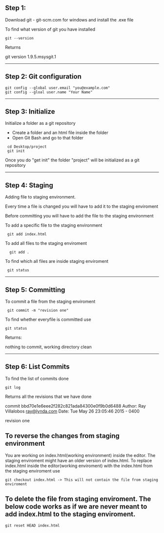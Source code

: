 ## Step 1: 

 Download git - git-scm.com for windows and install the .exe file


To find what version of git you have installed

```
git --version
```

Returns

git version 1.9.5.msysgit.1

---

## Step 2: Git configuration

```
git config --global user.email "you@example.com"
git config --gloal user.name "Your Name"
```

---

## Step 3: Initialize

Initialize a folder as a git repository

* Create a folder and an html file inside the folder
* Open Git Bash and go to that folder
   
 ```
  cd Desktop/project
  git init
 ```

Once you do "get init" the folder "project" will be initialized as a git repository

---

## Step 4: Staging

Adding file to staging environment. 

Every time a file is changed you will have to add it to the staging enviroment

Before committing you will have to add the file to the staging environment

   To add a specific file to the staging environment

```
 git add index.html

```

  To add all files to the staging enviroment

```
  git add .
``` 
  To find which all files are inside staging enviroment

```
 git status
```
---

## Step 5: Committing 

  To commit a file from the staging enviroment

```
 git commit -m "revision one" 
```

  To find whether everyfile is committed use

```
git status
```

Returns:

nothing to commit, working directory clean

---

## Step 6: List Commits

To find the list of commits done

```
git log
```

Returns all the revisions that we have done

commit bbd70e1e6eee2f282c821ada84300e0f9b0d6488
Author: Ray Villalobos <ray@lynda.com>
Date: Tue May 26 23:05:46 2015 - 0400

revision one


## To reverse the changes from staging environment

You are working on index.html(working environment) inside the editor. The staging enviroment might have an older version of index.html. To replace index.html inside the editor(working enviroment) with the index.html from the staging enviroment use

```
git checkout index.html -> This will not contain the file from staging enviroment

```

## To delete the file from staging enviroment. The below code works as if we are never meant to add index.html to the staging enviroment.

```
git reset HEAD index.html
```
